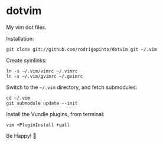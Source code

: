 # dotvim
My vim dot files.

Installation:

    git clone git://github.com/rodrigopinto/dotvim.git ~/.vim

Create symlinks:

    ln -s ~/.vim/vimrc ~/.vimrc
    ln -s ~/.vim/gvimrc ~/.gvimrc

Switch to the `~/.vim` directory, and fetch submodules:

    cd ~/.vim
    git submodule update --init

Install the Vundle plugins, from terminal:

    vim +PluginInstall +qall

Be Happy! 🚀
